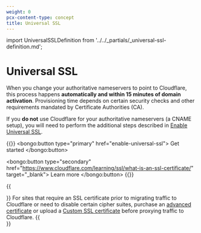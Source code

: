 ```yaml
---
weight: 0
pcx-content-type: concept
title: Universal SSL
---
```


import UniversalSSLDefinition from '../../_partials/_universal-ssl-definition.md';

# Universal SSL

<UniversalSSLDefinition />

When you change your authoritative nameservers to point to Cloudflare, this process happens **automatically and within 15 minutes of domain activation**. Provisioning time depends on certain security checks and other requirements mandated by Certificate Authorities (CA).

If you **do not** use Cloudflare for your authoritative nameservers (a CNAME setup), you will need to perform the additional steps described in [Enable Universal SSL](enable-universal-ssl#non-authoritative-partial-domains).

{{<button-group>}}
  <bongo:button type="primary" href="enable-universal-ssl">
    Get started
  </bongo:button>

  <bongo:button type="secondary" href="https://www.cloudflare.com/learning/ssl/what-is-an-ssl-certificate/" target="_blank">
    Learn more
  </bongo:button>
{{</button-group>}}

{{<Aside type="note">}}
For sites that require an SSL certificate prior to migrating traffic to Cloudflare or need to disable certain cipher suites, purchase an <a href="../advanced-certificate-manager">advanced certificate</a> or upload a <a href="../custom-certificates">Custom SSL certificate</a> before proxying traffic to Cloudflare.
{{</Aside>}}